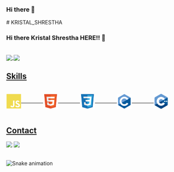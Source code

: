 ### Hi there 👋

<!--
**theseptember6th/theseptember6th** is a ✨ _special_ ✨ repository because its `README.md` (this file) appears on your GitHub profile.

Here are some ideas to get you started:

- 🔭 I’m currently working on ...
- 🌱 I’m currently learning ...
- 👯 I’m looking to collaborate on ...
- 🤔 I’m looking for help with ...
- 💬 Ask me about ...
- 📫 How to reach me: ...
- 😄 Pronouns: ...
- ⚡ Fun fact: ...
--># KRISTAL_SHRESTHA
### Hi there Kristal Shrestha HERE!! 👋
</br>

 <div>
  <a href="https://github.com/theseptember6th/">
   <img align="center" height="170" src="https://github-readme-stats.vercel.app/api/top-langs/?username=theseptember6th&layout=compact&langs_count=16&theme=dracula"/>
  <img align="center" src="https://github-readme-stats.vercel.app/api?username=theseptember6th&show_icons=true&theme=dracula&include_all_commits=true&count_private=true&hide=issues"/>
</div>
 
 ## Skills
<div style="display: inline_block"><br>

  <img height="40" align="center" alt="KRISTAL-Js" height="30" width="40" src="https://raw.githubusercontent.com/devicons/devicon/master/icons/javascript/javascript-plain.svg">
 &nbsp;&nbsp;&nbsp;&nbsp;&nbsp;&nbsp;&nbsp;&nbsp;&nbsp;&nbsp;&nbsp;&nbsp;&nbsp;
  <img height="40" align="center" alt="KRISTAL-HTML" height="30" width="40" src="https://raw.githubusercontent.com/devicons/devicon/master/icons/html5/html5-original.svg">
 &nbsp;&nbsp;&nbsp;&nbsp;&nbsp;&nbsp;&nbsp;&nbsp;&nbsp;&nbsp;&nbsp;&nbsp;&nbsp;
  <img height="40" align="center" alt="KRISTAL-CSS" height="30" width="40" src="https://raw.githubusercontent.com/devicons/devicon/master/icons/css3/css3-original.svg">
  &nbsp;&nbsp;&nbsp;&nbsp;&nbsp;&nbsp;&nbsp;&nbsp;&nbsp;&nbsp;&nbsp;&nbsp;&nbsp;
  <img height="40" align="center" alt="KRISTAL-C" height="30" width="40" src="https://raw.githubusercontent.com/devicons/devicon/master/icons/c/c-original.svg">
   &nbsp;&nbsp;&nbsp;&nbsp;&nbsp;&nbsp;&nbsp;&nbsp;&nbsp;&nbsp;&nbsp;&nbsp;&nbsp;
  <img height="40" align="center" alt="KRISTAL-C" height="30" width="40" src="https://raw.githubusercontent.com/devicons/devicon/master/icons/cplusplus/cplusplus-original.svg">


</div>
  
</br>

## Contact 
<div> 
  <a href="https://www.linkedin.com/in/kristal-shrestha-75552023a/" target="_blank"><img src="https://img.shields.io/badge/-LinkedIn-%230077B5?style=for-the-badge&logo=linkedin&logoColor=white" target="_blank"></a> 
  <a href = "mailto: shresthakristal42@gmail.com"><img src="https://img.shields.io/badge/-Gmail-%23333?style=for-the-badge&logo=gmail&logoColor=white" target="_blank"></a>
 </br>
</br>
 
  ![Snake animation](https://github.com/theseptember6th/KRISTAL_SHRESTHA/blob/output/github-contribution-grid-snake.svg)
 
</div>
